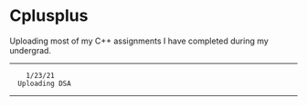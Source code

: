 # Cplusplus

Uploading most of my C++ assignments I have completed during my undergrad.

----------------------
        1/23/21
      Uploading DSA
----------------------
